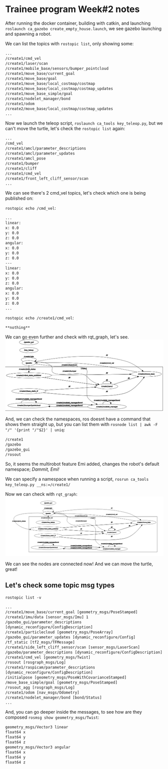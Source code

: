 # Trainee program Week#2 notes

After running the docker container, building with catkin, and launching `roslaunch ca_gazebo create_empty_house.launch`, we see gazebo launching and spawning a robot.

We can list the topics with `rostopic list`, only showing some:

    ...
    /create1/cmd_vel
    /create1/laser/scan
    /create1/mobile_base/sensors/bumper_pointcloud
    /create1/move_base/current_goal
    /create1/move_base/goal
    /create1/move_base/local_costmap/costmap
    /create1/move_base/local_costmap/costmap_updates
    /create1/move_base_simple/goal
    /create1/nodelet_manager/bond
    /create1/odom
    /create2/move_base/local_costmap/costmap_updates
    ...

Now we launch the teleop script, `roslaunch ca_tools key_teleop.py`, but we can't move the turtle, let's check the `rostopic list` again:

    ...
    /cmd_vel
    /create1/amcl/parameter_descriptions
    /create1/amcl/parameter_updates
    /create1/amcl_pose
    /create1/bumper
    /create1/cliff
    /create1/cmd_vel
    /create1/front_left_cliff_sensor/scan
    ...

We can see there's 2 cmd_vel topics, let's check which one is being published on:

`rostopic echo /cmd_vel`:

    ...
    linear: 
    x: 0.0
    y: 0.0
    z: 0.0
    angular: 
    x: 0.0
    y: 0.0
    z: 0.0
    ---
    linear: 
    x: 0.0
    y: 0.0
    z: 0.0
    angular: 
    x: 0.0
    y: 0.0
    z: 0.0
    ...

`rostopic echo /create1/cmd_vel`:

    **nothing**

We can go even further and check with rqt_graph, let's see.
![teleop_unaligned](media/teleophanging.png)

And, we can check the namespaces, ros doesnt have a command that shows them straight up, but you can list them with `rosnode list | awk -F "/" '{print "/"$2}' | uniq`:

    /create1
    /gazebo
    /gazebo_gui
    /rosout

So, it seems the multirobot feature Emi added, changes the robot's default namespace; *Dammit, Emi!*

We can specify a namespace when running a script, `rosrun ca_tools key_teleop.py __ns:=/create1/`

Now we can check with `rqt_graph`:
![teleop_aligned](media/teleopaligned.png)

We can see the nodes are connected now! And we can move the turtle, great!

## Let's check some topic msg types

`rostopic list -v`

    ...
    /create1/move_base/current_goal [geometry_msgs/PoseStamped]
    /create1/imu/data [sensor_msgs/Imu] 1 
    /gazebo_gui/parameter_descriptions [dynamic_reconfigure/ConfigDescription]
    /create1/particlecloud [geometry_msgs/PoseArray]
    /gazebo_gui/parameter_updates [dynamic_reconfigure/Config]
    /tf_static [tf2_msgs/TFMessage]
    /create1/side_left_cliff_sensor/scan [sensor_msgs/LaserScan]
    /gazebo/parameter_descriptions [dynamic_reconfigure/ConfigDescription] 
    /create1/cmd_vel [geometry_msgs/Twist]
    /rosout [rosgraph_msgs/Log]
    /create1/raspicam/parameter_descriptions [dynamic_reconfigure/ConfigDescription]
    /initialpose [geometry_msgs/PoseWithCovarianceStamped]
    /move_base_simple/goal [geometry_msgs/PoseStamped]
    /rosout_agg [rosgraph_msgs/Log]
    /create1/odom [nav_msgs/Odometry]
    /create1/nodelet_manager/bond [bond/Status]
    ...

And, you can go deeper inside the messages, to see how are they composed `rosmsg show geometry_msgs/Twist`:

    geometry_msgs/Vector3 linear
    float64 x
    float64 y
    float64 z
    geometry_msgs/Vector3 angular
    float64 x
    float64 y
    float64 z
